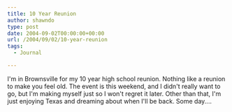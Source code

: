 ```yaml
---
title: 10 Year Reunion
author: shawndo
type: post
date: 2004-09-02T00:00:00+00:00
url: /2004/09/02/10-year-reunion
tags:
  - Journal

---
```

I'm in Brownsville for my 10 year high school reunion. Nothing like a reunion to make you feel old. The event is this weekend, and I didn't really want to go, but I'm making myself just so I won't regret it later. Other than that, I'm just enjoying Texas and dreaming about when I'll be back. Some day....